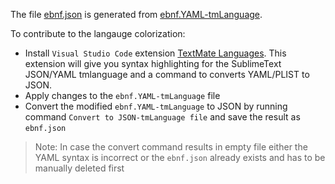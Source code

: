 The file [ebnf.json](https://github.com/igochkov/vscode-ebnf/blob/master/syntaxes/ebnf.json) is generated from [ebnf.YAML-tmLanguage](https://github.com/igochkov/vscode-ebnf/blob/master/syntaxes/ebnf.YAML-tmLanguage).

To contribute to the langauge colorization:

- Install `Visual Studio Code` extension [TextMate Languages](https://marketplace.visualstudio.com/items?itemName=Togusa09.tmlanguage). This extension will give you syntax highlighting for the SublimeText JSON/YAML tmlanguage and a command to converts YAML/PLIST to JSON.
- Apply changes to the `ebnf.YAML-tmLanguage` file
- Convert the modified `ebnf.YAML-tmLanguage` to JSON by running command `Convert to JSON-tmLanguage file` and save the result as `ebnf.json`

> Note: In case the convert command results in empty file either the YAML syntax is incorrect or the `ebnf.json` already exists and has to be manually deleted first